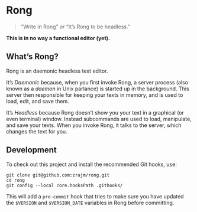 # Rong

> “Write in Rong” *or* “It’s Rong to be headless.”

**This is in no way a functional editor (yet).**


## What’s Rong?

Rong is an daemonic headless text editor.

It’s *Daemonic* because, when you first invoke Rong, a server process (also
known as a *daemon* in Unix parlance) is started up in the background. This
server then responsible for keeping your texts in memory, and is used to load,
edit, and save them.

It’s *Headless* because Rong doesn’t show you your text in a graphical (or even
terminal) window. Instead subcommands are used to load, manipulate, and save
your texts. When you invoke Rong, it talks to the server, which changes the
text for you.


## Development

To check out this project and install the recommended Git hooks, use:

    git clone git@github.com:zrajm/rong.git
    cd rong
    git config --local core.hooksPath .githooks/

This will add a `pre-commit` hook that tries to make sure you have updated the
`$VERSION` and `$VERSION_DATE` variables in Rong before committing.

<!--[eof]-->
